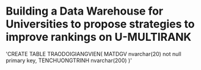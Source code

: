 # Building a Data Warehouse for Universities to propose strategies to improve rankings on U-MULTIRANK
'CREATE TABLE TRAODOIGIANGVIEN(
MATDGV nvarchar(20) not null primary key,
TENCHUONGTRINH nvarchar(200)
)'

